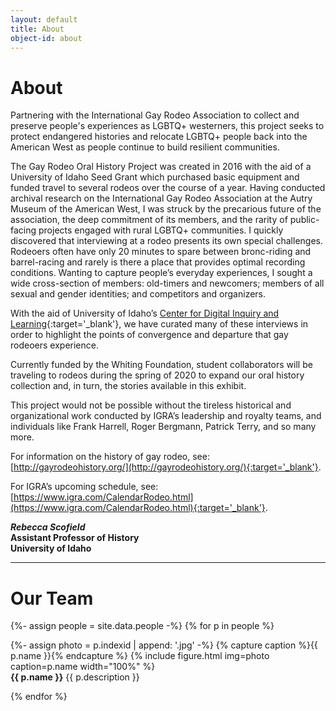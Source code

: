 ```yaml
---
layout: default
title: About
object-id: about
---
```


<h1 class="py-2">About</h1>

Partnering with the International Gay Rodeo Association to collect and preserve people's experiences as LGBTQ+ westerners, this project seeks to protect endangered histories and relocate LGBTQ+ people back into the American West as people continue to build resilient communities.

The Gay Rodeo Oral History Project was created in 2016 with the aid of a University of Idaho Seed Grant which purchased basic equipment and funded travel to several rodeos over the course of a year. Having conducted archival research on the International Gay Rodeo Association at the Autry Museum of the American West, I was struck by the precarious future of the association, the deep commitment of its members, and the rarity of public-facing projects engaged with rural LGBTQ+ communities. I quickly discovered that interviewing at a rodeo presents its own special challenges. Rodeoers often have only 20 minutes to spare between bronc-riding and barrel-racing and rarely is there a place that provides optimal recording conditions. Wanting to capture people’s everyday experiences, I sought a wide cross-section of members: old-timers and newcomers; members of all sexual and gender identities; and competitors and organizers. 

With the aid of University of Idaho’s [Center for Digital Inquiry and Learning](https://cdil.lib.uidaho.edu/){:target='_blank'}, we have curated many of these interviews in order to highlight the points of convergence and departure that gay rodeoers experience. 

Currently funded by the Whiting Foundation, student collaborators will be traveling to rodeos during the spring of 2020 to expand our oral history collection and, in turn, the stories available in this exhibit.

This project would not be possible without the tireless historical and organizational work conducted by IGRA’s leadership and royalty teams, and individuals like Frank Harrell, Roger Bergmann, Patrick Terry, and so many more.

For information on the history of gay rodeo, see: [http://gayrodeohistory.org/](http://gayrodeohistory.org/){:target='_blank'}.

For IGRA’s upcoming schedule, see: [https://www.igra.com/CalendarRodeo.html](https://www.igra.com/CalendarRodeo.html){:target='_blank'}.

<div class="py-2"><strong>
<p><em>Rebecca Scofield</em><br>  
Assistant Professor of History<br>
University of Idaho</p>
</strong></div>  

---

# Our Team

{%- assign people = site.data.people -%}
{% for p in people %}

<div class="row py-2">
    <div class="col-md-2 text-center">
        {%- assign photo = p.indexid | append: '.jpg' -%}
        {% capture caption %}{{ p.name }}{% endcapture %}
        {% include figure.html img=photo caption=p.name width="100%" %}
    </div>
    <div class="col-md-10 align-self-center">
        <strong>{{ p.name }}</strong> {{ p.description }}
    </div>
</div>
    
{% endfor %}

